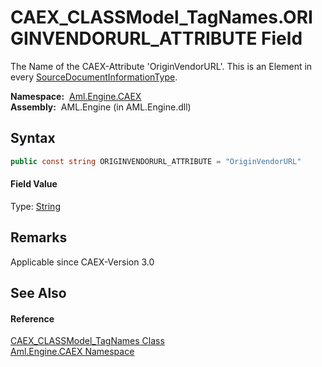 CAEX_CLASSModel_TagNames.ORIGINVENDORURL_ATTRIBUTE Field
========================================================
The Name of the CAEX-Attribute 'OriginVendorURL'. This is an Element in every [SourceDocumentInformationType][1].

  **Namespace:**  [Aml.Engine.CAEX][2]  
  **Assembly:**  AML.Engine (in AML.Engine.dll)

Syntax
------

```csharp
public const string ORIGINVENDORURL_ATTRIBUTE = "OriginVendorURL"
```

#### Field Value
Type: [String][3]

Remarks
-------
 Applicable since CAEX-Version 3.0 

See Also
--------

#### Reference
[CAEX_CLASSModel_TagNames Class][4]  
[Aml.Engine.CAEX Namespace][2]  

[1]: ../SourceDocumentInformationType/README.md
[2]: ../README.md
[3]: https://docs.microsoft.com/dotnet/api/system.string
[4]: README.md
[5]: https://www.automationml.org
[6]: ../../icons/logoShade.png